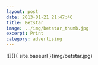 ```yaml
---
layout: post
date: 2013-01-21 21:47:46
title: Betstar
image: ../img/betstar_thumb.jpg
excerpt: Print
category: advertising
---
```


![]({{ site.baseurl }}img/betstar.jpg)